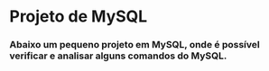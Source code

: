 # Projeto de MySQL

### Abaixo um pequeno projeto em MySQL, onde é possível verificar e analisar alguns comandos do MySQL.